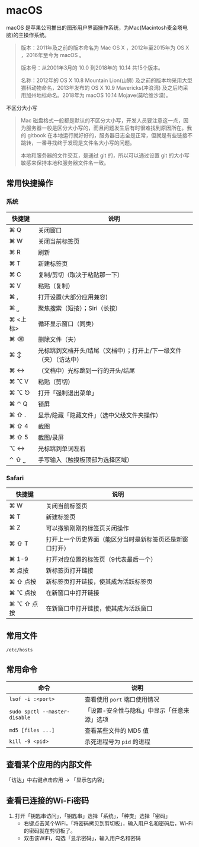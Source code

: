 # macOS

macOS 是苹果公司推出的图形用户界面操作系统，为Mac(Macintosh麦金塔电脑)的主操作系统。

> 版本：2011年及之前的版本命名为 Mac OS X ，2012年至2015年为 OS X ，2016年至今为 macOS 。
>
> 版本号：从2001年3月的 10.0 到2018年的 10.14 共15个版本。
>
> 名称：2012年的 OS X 10.8 Mountain Lion(山狮) 及之前的版本均采用大型猫科动物命名，2013年发布的 OS X 10.9 Mavericks(冲浪湾) 及之后均采用加州地标命名。2018年为 macOS 10.14 Mojave(莫哈维沙漠)。

不区分大小写

> Mac 磁盘格式一般都是默认的不区分大小写，开发人员要注意这一点，因为服务器一般是区分大小写的，而且问题发生后有时很难找到原因所在。我的 gitbook 在本地运行就好好的，服务器日志全是正常，但就是有些链接不跳转，一番寻找终于发现是文件名大小写的问题。
>
> 本地和服务器的文件交互，是通过 git 的，所以可以通过设置 git 的大小写敏感来保持本地和服务器文件名一致。

## 常用快捷操作

### 系统

快捷键   | 说明
---------|-----------------------------------
⌘ Q      | 关闭窗口
⌘ W      | 关闭当前标签页
⌘ R      | 刷新
⌘ T      | 新建标签页
⌘ C      | 复制/剪切（取决于粘贴那一下）
⌘ V      | 粘贴（复制）
⌘ ,      | 打开设置(大部分应用兼容)
⌘ ⎵      | 聚焦搜索（短按）；Siri（长按）
⌘ <上标> | 循环显示窗口（同类）
⌘ ⌫      | 删除文件（夹）
⌘ ↕      | 光标跳到文档开头/结尾（文档中）；打开上/下一级文件（夹）（访达中）
⌘ ↔      | （文档中）光标跳到一行的开头/结尾
⌘ ⌥ V    | 粘贴（剪切）
⌘ ⌥ ⎋    | 打开「强制退出菜单」
⌘ ⌃ Q    | 锁屏
⌘ ⇧ .    | 显示/隐藏「隐藏文件」（选中父级文件夹操作）
⌘ ⇧ 4    | 截图
⌘ ⇧ 5    | 截图/录屏
⌥ ↔      | 光标跳到单词左右
⌃ ⇧ ⎵    | 手写输入（触摸板顶部为选择区域）

### Safari

快捷键     | 说明
-----------|-----------------------------
⌘ W        | 关闭当前标签页
⌘ T        | 新建标签页
⌘ Z        | 可以撤销刚刚的标签页关闭操作
⌘ ⇧ T      | 打开上一个历史界面（能区分当时是新标签页还是新窗口打开）
⌘ 1-9      | 打开对应位置的标签页（9代表最后一个）
⌘ 点按     | 新标签页打开链接
⌘ ⇧ 点按   | 新标签页打开链接，使其成为活跃标签页
⌘ ⌥ 点按   | 在新窗口中打开链接
⌘ ⌥ ⇧ 点按 | 在新窗口中打开链接，使其成为活跃窗口

## 常用文件

`/etc/hosts`

## 常用命令

命令                          | 说明
------------------------------|-----------------------
`lsof -i :<port>`             | 查看使用 `port` 端口使用情况
`sudo spctl --master-disable` | 「设置-安全性与隐私」中显示「任意来源」选项
`md5 [files ...]`             | 查看某些文件的 MD5 值
`kill -9 <pid>` | 杀死进程号为 `pid` 的进程

## 查看某个应用的内部文件

「访达」中右键点击应用 → 「显示包内容」

## 查看已连接的Wi-Fi密码

1. 打开「钥匙串访问」，「钥匙串」选择「系统」，「种类」选择「密码」
   - 右键点击某个WiFi，「将密码拷贝到剪切板」，输入用户名和密码后，Wi-Fi 的密码就在剪切板了。
   - 双击该WiFi，勾选「显示密码」，输入用户名和密码
